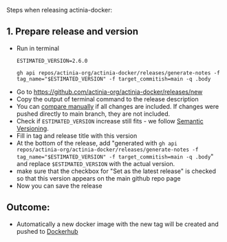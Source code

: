 Steps when releasing actinia-docker:

## 1. Prepare release and version
* Run in terminal
    ```
    ESTIMATED_VERSION=2.6.0

    gh api repos/actinia-org/actinia-docker/releases/generate-notes -f tag_name="$ESTIMATED_VERSION" -f target_commitish=main -q .body
    ```
* Go to https://github.com/actinia-org/actinia-docker/releases/new
* Copy the output of terminal command to the release description
* You can [compare manually](https://github.com/actinia-org/actinia-docker/compare/2.5.12...main) if all changes are included. If changes were pushed directly to main branch, they are not included.
* Check if `ESTIMATED_VERSION` increase still fits - we follow [Semantic Versioning](https://semver.org/spec/v2.0.0.html).
* Fill in tag and release title with this version
* At the bottom of the release, add
  "generated with `gh api repos/actinia-org/actinia-docker/releases/generate-notes -f tag_name="$ESTIMATED_VERSION" -f target_commitish=main -q .body`" and replace `$ESTIMATED_VERSION` with the actual version.
* make sure that the checkbox for "Set as the latest release" is checked so that this version appears on the main github repo page
* Now you can save the release

## Outcome:
* Automatically a new docker image with the new tag will be created and pushed to [Dockerhub](https://hub.docker.com/r/mundialis/actinia/tags)
